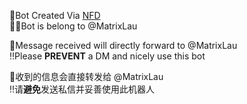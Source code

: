 🤖Bot Created Via [NFD](https://github.com/LloydAsp/nfd)  
👨‍💻Bot is belong to @MatrixLau


📨Message received will directly forward to @MatrixLau  
‼️Please **PREVENT** a DM and nicely use this bot

📨收到的信息会直接转发给 @MatrixLau  
‼️请**避免**发送私信并妥善使用此机器人
